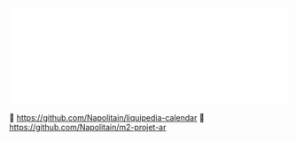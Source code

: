 ![GitHub metrics](https://github.com/Napolitain/Napolitain/blob/main/metrics.svg)

📅 https://github.com/Napolitain/liquipedia-calendar
🎵 https://github.com/Napolitain/m2-projet-ar
